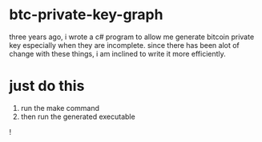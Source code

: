 # btc-private-key-graph

three years ago, i wrote a c# program to allow me generate bitcoin private key especially when they are incomplete. since there has been alot of change with these things, i am inclined to write it more efficiently.



# just do this
1. run the make command
2. then run the generated executable

!